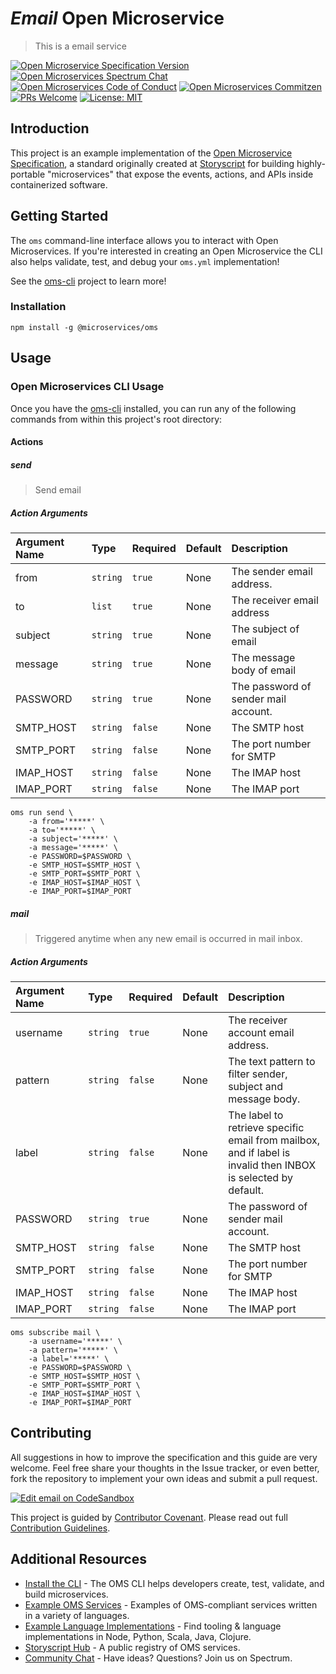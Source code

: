 # _Email_ Open Microservice

> This is a email service

[![Open Microservice Specification Version](https://img.shields.io/badge/Open%20Microservice-1.0-477bf3.svg)](https://openmicroservices.org)
[![Open Microservices Spectrum Chat](https://withspectrum.github.io/badge/badge.svg)](https://spectrum.chat/open-microservices)
[![Open Microservices Code of Conduct](https://img.shields.io/badge/Contributor%20Covenant-v1.4%20adopted-ff69b4.svg)](https://github.com/oms-services/.github/blob/master/CODE_OF_CONDUCT.md)
[![Open Microservices Commitzen](https://img.shields.io/badge/commitizen-friendly-brightgreen.svg)](http://commitizen.github.io/cz-cli/)
[![PRs Welcome](https://img.shields.io/badge/PRs-welcome-brightgreen.svg)](http://makeapullrequest.com)
[![License: MIT](https://img.shields.io/badge/License-MIT-blue.svg)](https://opensource.org/licenses/MIT)

## Introduction

This project is an example implementation of the [Open Microservice Specification](https://openmicroservices.org), a standard
originally created at [Storyscript](https://storyscript.io) for building highly-portable "microservices" that expose the
events, actions, and APIs inside containerized software.

## Getting Started

The `oms` command-line interface allows you to interact with Open Microservices. If you're interested in creating an Open
Microservice the CLI also helps validate, test, and debug your `oms.yml` implementation!

See the [oms-cli](https://github.com/microservices/oms) project to learn more!

### Installation

```
npm install -g @microservices/oms
```

## Usage

### Open Microservices CLI Usage

Once you have the [oms-cli](https://github.com/microservices/oms) installed, you can run any of the following commands from
within this project's root directory:

#### Actions

##### send

> Send email

##### Action Arguments

| Argument Name | Type     | Required | Default | Description                          |
| :------------ | :------- | :------- | :------ | :----------------------------------- |
| from          | `string` | `true`   | None    | The sender email address.            |
| to            | `list`   | `true`   | None    | The receiver email address           |
| subject       | `string` | `true`   | None    | The subject of email                 |
| message       | `string` | `true`   | None    | The message body of email            |
| PASSWORD      | `string` | `true`   | None    | The password of sender mail account. |
| SMTP_HOST     | `string` | `false`  | None    | The SMTP host                        |
| SMTP_PORT     | `string` | `false`  | None    | The port number for SMTP             |
| IMAP_HOST     | `string` | `false`  | None    | The IMAP host                        |
| IMAP_PORT     | `string` | `false`  | None    | The IMAP port                        |

```shell
oms run send \
    -a from='*****' \
    -a to='*****' \
    -a subject='*****' \
    -a message='*****' \
    -e PASSWORD=$PASSWORD \
    -e SMTP_HOST=$SMTP_HOST \
    -e SMTP_PORT=$SMTP_PORT \
    -e IMAP_HOST=$IMAP_HOST \
    -e IMAP_PORT=$IMAP_PORT
```

##### mail

> Triggered anytime when any new email is occurred in mail inbox.

##### Action Arguments

| Argument Name | Type     | Required | Default | Description                                                                                                   |
| :------------ | :------- | :------- | :------ | :------------------------------------------------------------------------------------------------------------ |
| username      | `string` | `true`   | None    | The receiver account email address.                                                                           |
| pattern       | `string` | `false`  | None    | The text pattern to filter sender, subject and message body.                                                  |
| label         | `string` | `false`  | None    | The label to retrieve specific email from mailbox, and if label is invalid then INBOX is selected by default. |
| PASSWORD      | `string` | `true`   | None    | The password of sender mail account.                                                                          |
| SMTP_HOST     | `string` | `false`  | None    | The SMTP host                                                                                                 |
| SMTP_PORT     | `string` | `false`  | None    | The port number for SMTP                                                                                      |
| IMAP_HOST     | `string` | `false`  | None    | The IMAP host                                                                                                 |
| IMAP_PORT     | `string` | `false`  | None    | The IMAP port                                                                                                 |

```shell
oms subscribe mail \
    -a username='*****' \
    -a pattern='*****' \
    -a label='*****' \
    -e PASSWORD=$PASSWORD \
    -e SMTP_HOST=$SMTP_HOST \
    -e SMTP_PORT=$SMTP_PORT \
    -e IMAP_HOST=$IMAP_HOST \
    -e IMAP_PORT=$IMAP_PORT
```

## Contributing

All suggestions in how to improve the specification and this guide are very welcome. Feel free share your thoughts in the
Issue tracker, or even better, fork the repository to implement your own ideas and submit a pull request.

[![Edit email on CodeSandbox](https://codesandbox.io/static/img/play-codesandbox.svg)](https://codesandbox.io/s/github/oms-services/email)

This project is guided by [Contributor Covenant](https://github.com/oms-services/.github/blob/master/CODE_OF_CONDUCT.md).
Please read out full [Contribution Guidelines](https://github.com/oms-services/.github/blob/master/CONTRIBUTING.md).

## Additional Resources

- [Install the CLI](https://github.com/microservices/oms) - The OMS CLI helps developers create, test, validate, and build
  microservices.
- [Example OMS Services](https://github.com/oms-services) - Examples of OMS-compliant services written in a variety of
  languages.
- [Example Language Implementations](https://github.com/microservices) - Find tooling & language implementations in Node,
  Python, Scala, Java, Clojure.
- [Storyscript Hub](https://hub.storyscript.io) - A public registry of OMS services.
- [Community Chat](https://spectrum.chat/open-microservices) - Have ideas? Questions? Join us on Spectrum.

